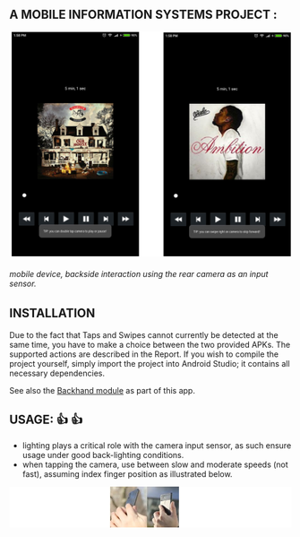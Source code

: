 ## A MOBILE INFORMATION SYSTEMS PROJECT : 
![alt text](dev/music_player.jpg)

###### mobile device, backside interaction using the rear camera as an input sensor. 

## INSTALLATION

Due to the fact that Taps and Swipes cannot currently be detected at the same time, you have to make a choice between the two provided APKs. The supported actions are described in the Report. If you wish to compile the project yourself, simply import the project into Android Studio; it contains all necessary dependencies.

See also the [Backhand module](https://github.com/elmeyer/backhand) as part of this app.

## USAGE:  :+1: :+1:
* lighting plays a critical role with the camera input sensor, as such ensure usage under good back-lighting conditions.
* when tapping the camera, use between slow and moderate speeds (not fast), assuming index finger position as illustrated below.

![alt text](dev/usage.jpg)
